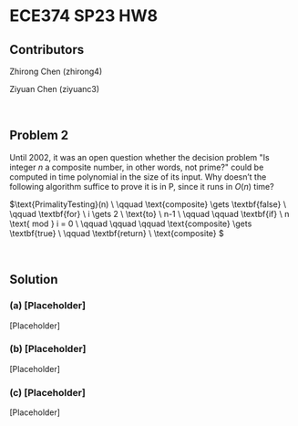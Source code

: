 # ECE374 SP23 HW8

## Contributors

Zhirong Chen (zhirong4)

Ziyuan Chen (ziyuanc3)

<br>

## Problem 2

Until 2002, it was an open question whether the decision problem "Is integer $n$ a composite number, in other words, not prime?" could be computed in time polynomial in the size of its input. Why doesn’t the following algorithm suffice to prove it is in P, since it runs in $O(n)$ time?

$\text{PrimalityTesting}(n) \\
\qquad \text{composite} \gets \textbf{false} \\
\qquad \textbf{for} \ i \gets 2 \ \text{to} \ n-1 \\
\qquad \qquad \textbf{if} \ n \text{ mod } i = 0 \\
\qquad \qquad \qquad \text{composite} \gets \textbf{true} \\
\qquad \textbf{return} \ \text{composite}
$

<br>

## Solution

### **(a)** [Placeholder]

[Placeholder]

### **(b)** [Placeholder]

[Placeholder]

### **(c)** [Placeholder]

[Placeholder]
